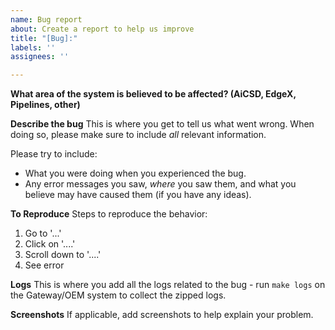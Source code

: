 ```yaml
---
name: Bug report
about: Create a report to help us improve
title: "[Bug]:"
labels: ''
assignees: ''

---
```


**What area of the system is believed to be affected? (AiCSD, EdgeX, Pipelines, other)**

**Describe the bug**
This is where you get to tell us what went wrong. When doing so, please make sure to include *all* relevant information.

Please try to include:
- What you were doing when you experienced the bug.
- Any error messages you saw, *where* you saw them, and what you believe may have caused them (if you have any ideas).

**To Reproduce**
Steps to reproduce the behavior:
1. Go to '...'
2. Click on '....'
3. Scroll down to '....'
4. See error

**Logs**
This is where you add all the logs related to the bug - run `make logs` on the Gateway/OEM system to collect the zipped logs.

**Screenshots**
If applicable, add screenshots to help explain your problem.

